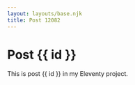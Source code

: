 ```yaml
---
layout: layouts/base.njk
title: Post 12082
---
```


# Post {{ id }}

This is post {{ id }} in my Eleventy project.
